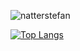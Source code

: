 ![natterstefan](https://i.imgur.com/F8qH3Hn.png)


[![Top Langs](https://github-readme-stats.vercel.app/api/top-langs/?username=talcual&layout=compact)](https://github.com/anuraghazra/github-readme-stats)
